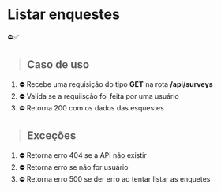 # Listar enquestes
⛔️✅

> ## Caso de uso
1. ⛔️ Recebe uma requisição do tipo **GET** na rota **/api/surveys**
2. ⛔️ Valida se a requiisção foi feita por uma usuário
3. ⛔️ Retorna 200 com os dados das esquestes

> ## Exceções

1. ⛔️ Retorna erro 404 se a API não existir
2. ⛔️ Retorna erro se não for usuário
3. ⛔️ Retorna erro 500 se der erro ao tentar listar as enquetes